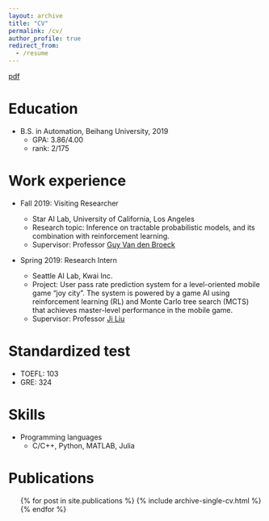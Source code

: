 ```yaml
---
layout: archive
title: "CV"
permalink: /cv/
author_profile: true
redirect_from:
  - /resume
---
```


[pdf](https://liuanji.github.io/files/cv.pdf)

Education
======
* B.S. in Automation, Beihang University, 2019
  * GPA: 3.86/4.00
  * rank: 2/175

Work experience
======
* Fall 2019: Visiting Researcher
  * Star AI Lab, University of California, Los Angeles
  * Research topic: Inference on tractable probabilistic models, and its combination with reinforcement learning.
  * Supervisor: Professor [Guy Van den Broeck](http://web.cs.ucla.edu/~guyvdb/)

* Spring 2019: Research Intern
  * Seattle AI Lab, Kwai Inc.
  * Project: User pass rate prediction system for a level-oriented mobile game “joy city”. The system is powered by a game AI using reinforcement learning (RL) and Monte Carlo tree search (MCTS) that achieves master-level performance in the mobile game.
  * Supervisor: Professor [Ji Liu](https://scholar.google.com/citations?user=RRzVwKkAAAAJ&hl=zh-CN)

Standardized test
======
* TOEFL: 103 
* GRE: 324
  
Skills
======
* Programming languages
  * C/C++, Python, MATLAB, Julia

Publications
======
  <ul>{% for post in site.publications %}
    {% include archive-single-cv.html %}
  {% endfor %}</ul>
